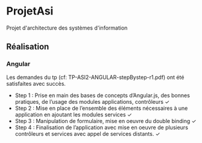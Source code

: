 # ProjetAsi
Projet d'architecture des systèmes d'information

## Réalisation
### Angular
Les demandes du tp (cf: TP-ASI2-ANGULAR-stepBystep-r1.pdf) ont été satisfaites avec succès.
- Step 1 : Prise en main des bases de concepts d’Angular.js, des bonnes pratiques, de l’usage des
modules applications, contrôleurs ✓
- Step 2 : Mise en place de l’ensemble des éléments nécessaires à une application en ajoutant
les modules services ✓
- Step 3 : Manipulation de formulaire, mise en oeuvre du double binding ✓
- Step 4 : Finalisation de l’application avec mise en oeuvre de plusieurs contrôleurs et services
avec appel de services distants. ✓

